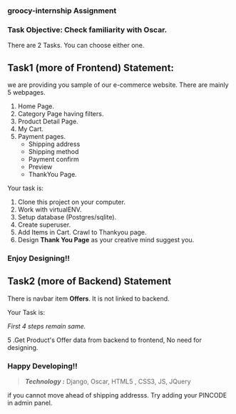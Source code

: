 ### groocy-internship Assignment

### Task Objective: Check familiarity with Oscar.
There are 2 Tasks. You can choose either one.
## Task1 (more of Frontend) Statement:

we are providing you sample of our e-commerce website. There are mainly 5 webpages.
1. Home Page.
2. Category Page having filters.
3. Product Detail Page.
4. My Cart.
5. Payment pages.
   - Shipping address
   - Shipping method
   - Payment confirm
   - Preview
   - ThankYou Page.
  
Your task is:
1. Clone this project on your computer.
2. Work with virtualENV.
3. Setup database (Postgres/sqlite).
4. Create superuser.
5. Add Items in Cart. Crawl to Thankyou page.
6. Design **Thank You Page** as your creative mind suggest you.

### Enjoy Designing!!

## Task2 (more of Backend) Statement

There is navbar item **Offers**.
It is not linked to backend.

Your Task is:

*First 4 steps remain same.*

5 .Get Product's Offer data from backend to frontend, No need for designing.

### Happy Developing!!

> ***Technology :*** Django, Oscar, HTML5 , CSS3, JS, JQuery

if you cannot move ahead of shipping addresss. Try adding your PINCODE in admin panel.
